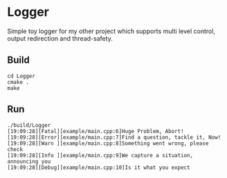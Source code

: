 # Logger

Simple toy logger for my other project which supports multi level control, output redirection and thread-safety.

## Build

```shell
cd Logger
cmake .
make
```

## Run

```shell
./build/Logger
[19:09:28][Fatal][example/main.cpp:6]Huge Problem, Abort!
[19:09:28][Error][example/main.cpp:7]Find a question, tackle it, Now!
[19:09:28][Warn ][example/main.cpp:8]Something went wrong, please check
[19:09:28][Info ][example/main.cpp:9]We capture a situation, announcing you
[19:09:28][Debug][example/main.cpp:10]Is it what you expect
```
